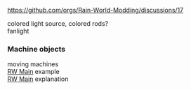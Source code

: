 https://github.com/orgs/Rain-World-Modding/discussions/17

colored light source, colored rods?   
fanlight

### Machine objects

moving machines  
[RW Main](https://discord.com/channels/291184728944410624/481900360324218880/1052390965463240704) example  
[RW Main](https://discord.com/channels/291184728944410624/305139167300550666/1052407335471038475) explanation